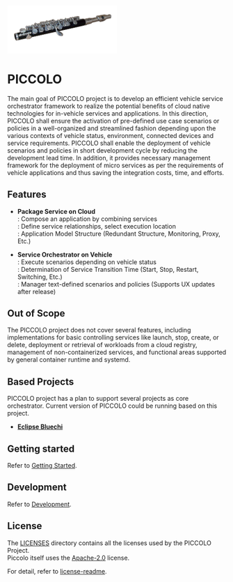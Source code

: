 <!--
SPDX-FileCopyrightText: Copyright 2024 LG Electronics Inc.

SPDX-License-Identifier: Apache-2.0
-->

<img alt="Shows Piccolo logo" src="doc/images/Piccolo.jpg"
width="50%"
height="50%"
/>

# PICCOLO

The main goal of PICCOLO project is to develop an efficient vehicle service orchestrator framework to realize the potential benefits of cloud native technologies for in-vehicle services and applications. In this direction, PICCOLO shall ensure the activation of pre-defined use case scenarios or policies in a well-organized and streamlined fashion depending upon the various contexts of vehicle status, environment, connected devices and service requirements. PICCOLO shall enable the deployment of vehicle scenarios and policies in short development cycle by reducing the development lead time. In addition, it provides necessary management framework for the deployment of micro services as per the requirements of vehicle applications and thus saving the integration costs, time, and efforts.

## Features

- **Package Service on Cloud**  
: Compose an application by combining services  
: Define service relationships, select execution location  
: Application Model Structure (Redundant Structure, Monitoring, Proxy, Etc.)

- **Service Orchestrator on Vehicle**  
: Execute scenarios depending on vehicle status  
: Determination of Service Transition Time (Start, Stop, Restart, Switching, Etc.)  
: Manager text-defined scenarios and policies (Supports UX updates after release)

## Out of Scope

The PICCOLO project does not cover several features, including implementations for basic controlling services like launch, stop, create, or delete, deployment or retrieval of workloads from a cloud registry, management of non-containerized services, and functional areas supported by general container runtime and systemd.

## Based Projects

PICCOLO project has a plan to support several projects as core orchestrator.
Current version of PICCOLO could be running based on this project.

- **[Eclipse Bluechi](https://github.com/eclipse-bluechi/bluechi/tree/main)**

## Getting started

Refer to [Getting Started](/doc/docs/getting-started.md).

## Development

Refer to [Development](/doc/docs/developments.md).

## License

The [LICENSES](/LICENSES) directory contains all the licenses used by the PICCOLO Project.  
Piccolo itself uses the [Apache-2.0](/LICENSES/Apache-2.0.txt) license.

For detail, refer to [license-readme](/LICENSES/README.md).

<!-- markdownlint-disable-file MD033 -->
<!-- markdownlint-disable-file MD041 -->